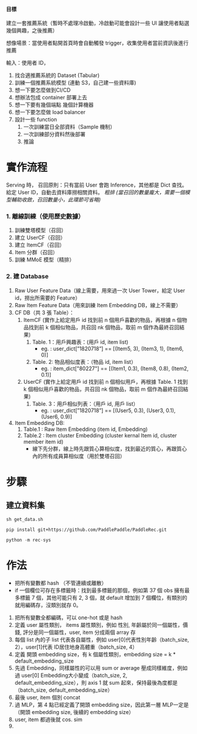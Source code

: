 #### 目標

建立一套推薦系統（暫時不處理冷啟動，冷啟動可能會設計一些 UI 讓使用者點選幾個興趣，之後推薦）

想像場景：當使用者點開首頁時會自動觸發 trigger，收集使用者當前資訊後進行推薦

輸入：使用者 ID，


1. 找合適推薦系統的 Dataset (Tabular)
2. 訓練一個推薦系統模型 (連動 S3，自己建一些資料庫)
3. 想一下要怎麼做到CI/CD
4. 想辦法包成 container 部署上去
5. 想一下要有幾個端點 幾個計算機器
6. 想一下要怎麼做 load balancer
7. 設計一些 function 
   1. 一次訓練當日全部資料（Sample 機制）
   2. 一次訓練部分資料然後部署
   3. 推論

# 實作流程

Serving 時，
召回原則：只有當前 User 會跑 Inference，其他都是 Dict 查找。
給定 User ID，自動去資料庫撈相關資料。
*粗排 (當召回的數量龐大，需要一個模型輔助收斂，召回數量小，此環節可省略)*

### 1. 離線訓練（使用歷史數據）

1. 訓練雙塔模型（召回）
2. 建立 UserCF（召回）
3. 建立 ItemCF（召回）
4. Item 分群（召回）
5. 訓練 MMoE 模型（精排）

### 2. 建 Database

1. Raw User Feature Data（線上需要，用來過一次 User Tower，給定 User id，撈出所需要的 Feature）
2. Raw Item Feature Data（用來訓練 Item Embedding DB，線上不需要）
3. CF DB（共 3 張 Table）：
   1. ItemCF (實作上給定用戶 id 找到前 n 個用戶喜歡的物品，再根據 n 個物品找到前 k 個相似物品，共召回 nk 個物品，取前 m 個作為最終召回結果)  
      1. Table. 1：用戶興趣表：(用戶 id, item list)
         - eg. : user_dict[”1820718”] == [(Item5, 3), (Item3, 1), (Item6, 0)]
      2. Table. 2: 物品相似度表：（物品 id, item list）
         - eg. : item_dict["80227"] == [(Item1, 0.3), (Item8, 0.8), (Item2, 0.1)]
   2. UserCF (實作上給定用戶 id 找到前 n 個相似用戶，再根據 Table. 1 找到 k 個相似用戶喜歡的物品，共召回 nk 個物品，取前 m 個作為最終召回結果) 
      1. Table. 3：用戶相似列表：（用戶 id, 用戶 list）
         - eg. : user_dict[”1820718”] == [(User5, 0.3), (User3, 0.1), (User6, 0.9)]
4. Item Embedding DB:
   1. Table.1 : Raw Item Embedding (item id, Embedding)
   2. Table.2 : Item cluster Embedding (cluster kernal Item id, cluster member item id)
      - 線下先分群，線上時先跟質心算相似度，找到最近的質心，再跟質心內的所有成員算相似度（用於雙塔召回）



# 步驟

## 建立資料集

``` Shell
sh get_data.sh
```

```Shell
pip install git+https://github.com/PaddlePaddle/PaddleRec.git
```

```python
python -m rec-sys

```



# 作法
- 把所有變數都 hash （不管連續或離散）
- if 一個欄位可存在多標籤時：找到最多標籤的那個，例如第 37 個 obs 擁有最多標籤 7 個，其他可能只有 2, 3 個，就 default 增加到 7 個欄位，有類別的就用編碼存，沒類別就存 0。

1. 把所有變數全都編碼，可以 one-hot 或是 hash
2. 定義 user 屬性類別， items 屬性類別，例如 性別, 年齡屬於同一個屬性，價錢, 評分是同一個屬性，user, item 分成兩個 array 存
3. 每個 list 內的子 list 代表各自屬性，例如 user[0]代表性別年齡（batch_size, 2），user[1]代表 ID居住地身高體重（batch_size, 4）
4. 定義 開頭 embedding size，有 k 個屬性類別，embedding size = k * default_embedding_size
5. 先過 Embedding，同樣屬性的可以用 sum or average 壓成同樣維度，例如過 user[0] Embedding大小變成（batch_size, 2, default_embedding_size），則 axis 1 就 sum 起來，保持最後為度都是（batch_size, default_embedding_size）
6. 最後 user, item 個別 concat
7. 過 MLP，第 4 點已經定義了開頭 embedding size，因此第一層 MLP一定是（開頭 embedding size, 後續的 embedding size）
8. user, item 都過後就 cos. sim
9. 




